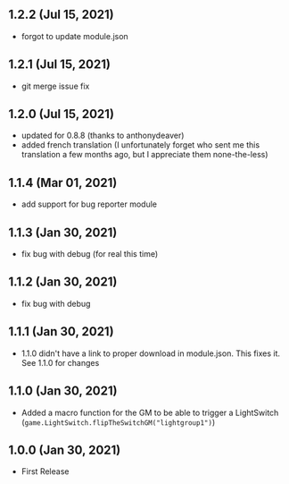 ## 1.2.2 (Jul 15, 2021)

* forgot to update module.json

## 1.2.1 (Jul 15, 2021)

* git merge issue fix

## 1.2.0 (Jul 15, 2021)

* updated for 0.8.8 (thanks to anthonydeaver)
* added french translation (I unfortunately forget who sent me this translation a few months ago, but I appreciate them none-the-less)

## 1.1.4 (Mar 01, 2021)

* add support for bug reporter module

## 1.1.3 (Jan 30, 2021)

* fix bug with debug (for real this time)

## 1.1.2 (Jan 30, 2021)

* fix bug with debug

## 1.1.1 (Jan 30, 2021)

* 1.1.0 didn't have a link to proper download in module.json. This fixes it. See 1.1.0 for changes

## 1.1.0 (Jan 30, 2021)

* Added a macro function for the GM to be able to trigger a LightSwitch (`game.LightSwitch.flipTheSwitchGM("lightgroup1")`)

## 1.0.0 (Jan 30, 2021)

* First Release